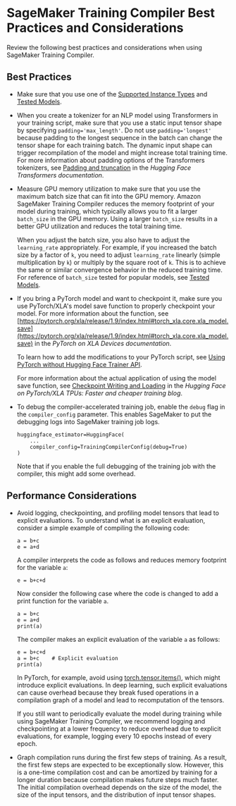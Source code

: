 # SageMaker Training Compiler Best Practices and Considerations<a name="training-compiler-tips-pitfalls"></a>

Review the following best practices and considerations when using SageMaker Training Compiler\.

## Best Practices<a name="training-compiler-tips-pitfalls-best-practices"></a>
+ Make sure that you use one of the [Supported Instance Types](training-compiler-support.md#training-compiler-supported-instance-types) and [Tested Models](training-compiler-support.md#training-compiler-tested-models)\. 
+ When you create a tokenizer for an NLP model using Transformers in your training script, make sure that you use a static input tensor shape by specifying `padding='max_length'`\. Do not use `padding='longest'` because padding to the longest sequence in the batch can change the tensor shape for each training batch\. The dynamic input shape can trigger recompilation of the model and might increase total training time\. For more information about padding options of the Transformers tokenizers, see [Padding and truncation](https://huggingface.co/docs/transformers/pad_truncation) in the *Hugging Face Transformers documentation*\.
+ Measure GPU memory utilization to make sure that you use the maximum batch size that can fit into the GPU memory\. Amazon SageMaker Training Compiler reduces the memory footprint of your model during training, which typically allows you to fit a larger `batch_size` in the GPU memory\. Using a larger `batch_size` results in a better GPU utilization and reduces the total training time\. 

  When you adjust the batch size, you also have to adjust the `learning_rate` appropriately\. For example, if you increased the batch size by a factor of `k`, you need to adjust `learning_rate` linearly \(simple multiplication by `k`\) or multiply by the square root of `k`\. This is to achieve the same or similar convergence behavior in the reduced training time\. For reference of `batch_size` tested for popular models, see [Tested Models](training-compiler-support.md#training-compiler-tested-models)\.
+ If you bring a PyTorch model and want to checkpoint it, make sure you use PyTorch/XLA's model save function to properly checkpoint your model\. For more information about the function, see [https://pytorch.org/xla/release/1.9/index.html#torch_xla.core.xla_model.save](https://pytorch.org/xla/release/1.9/index.html#torch_xla.core.xla_model.save) in the *PyTorch on XLA Devices documentation*\. 

  To learn how to add the modifications to your PyTorch script, see [Using PyTorch without Hugging Face Trainer API](training-compiler-pytorch-models.md#training-compiler-pytorch-models-non-trainer)\.

  For more information about the actual application of using the model save function, see [Checkpoint Writing and Loading](https://huggingface.co/blog/pytorch-xla#checkpoint-writing-and-loading) in the *Hugging Face on PyTorch/XLA TPUs: Faster and cheaper training blog*\.
+ To debug the compiler\-accelerated training job, enable the `debug` flag in the `compiler_config` parameter\. This enables SageMaker to put the debugging logs into SageMaker training job logs\.

  ```
  huggingface_estimator=HuggingFace(
      ...
      compiler_config=TrainingCompilerConfig(debug=True)
  )
  ```

  Note that if you enable the full debugging of the training job with the compiler, this might add some overhead\.

## Performance Considerations<a name="training-compiler-tips-pitfalls-considerations"></a>
+ Avoid logging, checkpointing, and profiling model tensors that lead to explicit evaluations\. To understand what is an explicit evaluation, consider a simple example of compiling the following code:

  ```
  a = b+c
  e = a+d
  ```

  A compiler interprets the code as follows and reduces memory footprint for the variable `a`:

  ```
  e = b+c+d
  ```

  Now consider the following case where the code is changed to add a print function for the variable `a`\.

  ```
  a = b+c
  e = a+d
  print(a)
  ```

  The compiler makes an explicit evaluation of the variable `a` as follows:

  ```
  e = b+c+d
  a = b+c    # Explicit evaluation
  print(a)
  ```

  In PyTorch, for example, avoid using [torch\.tensor\.items\(\)](https://pytorch.org/docs/stable/generated/torch.Tensor.item.html), which might introduce explicit evaluations\. In deep learning, such explicit evaluations can cause overhead because they break fused operations in a compilation graph of a model and lead to recomputation of the tensors\. 

  If you still want to periodically evaluate the model during training while using SageMaker Training Compiler, we recommend logging and checkpointing at a lower frequency to reduce overhead due to explicit evaluations, for example, logging every 10 epochs instead of every epoch\.
+ Graph compilation runs during the first few steps of training\. As a result, the first few steps are expected to be exceptionally slow\. However, this is a one\-time compilation cost and can be amortized by training for a longer duration because compilation makes future steps much faster\. The initial compilation overhead depends on the size of the model, the size of the input tensors, and the distribution of input tensor shapes\.